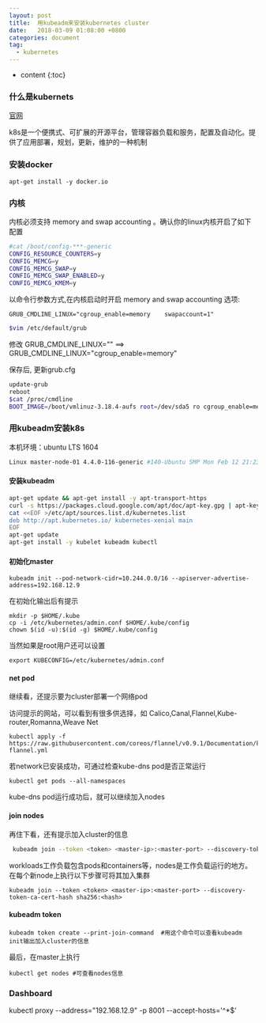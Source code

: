 ```yaml
---
layout: post
title:  用kubeadm来安装kubernetes cluster
date:   2018-03-09 01:08:00 +0800
categories: document
tag:
  - kubernetes
---
```


* content
{:toc}

### 什么是kubernets

[官网](https://kubernetes.io/docs/concepts/overview/what-is-kubernetes/)

k8s是一个便携式、可扩展的开源平台，管理容器负载和服务，配置及自动化。提供了应用部署，规划，更新，维护的一种机制

### 安装docker
```
apt-get install -y docker.io
```
### 内核
内核必须支持 memory and swap accounting 。确认你的linux内核开启了如下配置
```bash
#cat /boot/config-***-generic
CONFIG_RESOURCE_COUNTERS=y
CONFIG_MEMCG=y
CONFIG_MEMCG_SWAP=y
CONFIG_MEMCG_SWAP_ENABLED=y
CONFIG_MEMCG_KMEM=y
```
以命令行参数方式,在内核启动时开启 memory and swap accounting 选项:
```
GRUB_CMDLINE_LINUX="cgroup_enable=memory	swapaccount=1"
```

```bash
$vim /etc/default/grub
```
修改 GRUB_CMDLINE_LINUX="" ==> GRUB_CMDLINE_LINUX="cgroup_enable=memory"

保存后, 更新grub.cfg
```bash
update-grub
reboot
$cat /proc/cmdline
BOOT_IMAGE=/boot/vmlinuz-3.18.4-aufs root=/dev/sda5 ro cgroup_enable=memory swapaccount=1
```
### 用kubeadm安装k8s
本机环境：ubuntu LTS 1604
```bash
Linux master-node-01 4.4.0-116-generic #140-Ubuntu SMP Mon Feb 12 21:23:04 UTC 2018 x86_64 x86_64 x86_64 GNU/Linux
```

#### 安装kubeadm
```bash
apt-get update && apt-get install -y apt-transport-https
curl -s https://packages.cloud.google.com/apt/doc/apt-key.gpg | apt-key add -
cat <<EOF >/etc/apt/sources.list.d/kubernetes.list
deb http://apt.kubernetes.io/ kubernetes-xenial main
EOF
apt-get update
apt-get install -y kubelet kubeadm kubectl
```

#### 初始化master
```
kubeadm init --pod-network-cidr=10.244.0.0/16 --apiserver-advertise-address=192.168.12.9
```

在初始化输出后有提示
```
mkdir -p $HOME/.kube
cp -i /etc/kubernetes/admin.conf $HOME/.kube/config
chown $(id -u):$(id -g) $HOME/.kube/config
```

当然如果是root用户还可以设置
```
export KUBECONFIG=/etc/kubernetes/admin.conf
```

#### net pod
继续看，还提示要为cluster部署一个网络pod


访问提示的网站，可以看到有很多供选择，如 Calico,Canal,Flannel,Kube-router,Romanna,Weave Net


```
kubectl apply -f https://raw.githubusercontent.com/coreos/flannel/v0.9.1/Documentation/kube-flannel.yml
```

若network已安装成功，可通过检查kube-dns pod是否正常运行

```
kubectl get pods --all-namespaces
```

kube-dns pod运行成功后，就可以继续加入nodes


#### join nodes
再住下看，还有提示加入cluster的信息
```bash
 kubeadm join --token <token> <master-ip>:<master-port> --discovery-token-ca-cert-hash sha256:<hash>
```

workloads工作负载包含pods和containers等，nodes是工作负载运行的地方。在每个新node上执行以下步骤可将其加入集群

```
kubeadm join --token <token> <master-ip>:<master-port> --discovery-token-ca-cert-hash sha256:<hash>
```

#### kubeadm token

```
kubeadm token create --print-join-command  #用这个命令可以查看kubeadm init输出加入cluster的信息
```

最后，在master上执行
```
kubectl get nodes #可查看nodes信息
```

### Dashboard

kubectl proxy --address="192.168.12.9" -p 8001 --accept-hosts='^*$'
